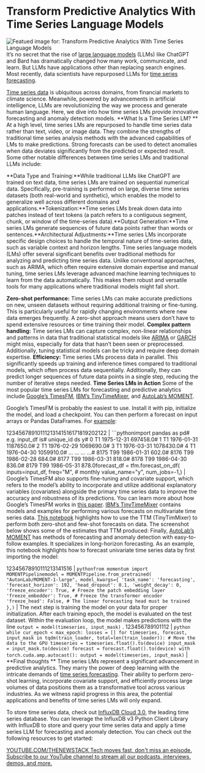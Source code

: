 # Transform Predictive Analytics With Time Series Language Models
![Featued image for: Transform Predictive Analytics With Time Series Language Models](https://cdn.thenewstack.io/media/2024/08/bdc32aa4-snake-4912018_1280-1024x768.jpg)
It’s no secret that the rise of [large language models](https://thenewstack.io/llm/) (LLMs) like ChatGPT and Bard has dramatically changed how many work, communicate, and learn. But LLMs have applications other than replacing search engines. Most recently, data scientists have repurposed LLMs for [time series forecasting](https://thenewstack.io/python-time-series-forecasting-tutorial/).

[Time series data](https://thenewstack.io/what-are-time-series-databases-and-why-do-you-need-them/) is ubiquitous across domains, from financial markets to climate science. Meanwhile, powered by advancements in artificial intelligence, LLMs are revolutionizing the way we process and generate human language. Here, we dive into how time series LMs provide innovative forecasting and anomaly detection models.
**What Is a Time Series LM? **
At a high level, time series LMs are repurposed to handle time series data rather than text, video, or image data. They combine the strengths of traditional time series analysis methods with the advanced capabilities of LMs to make predictions. Strong forecasts can be used to detect anomalies when data deviates significantly from the predicted or expected result. Some other notable differences between time series LMs and traditional LLMs include:

**Data Type and Training:**While traditional LLMs like ChatGPT are trained on text data, time series LMs are trained on sequential numerical data. Specifically, pre-training is performed on large, diverse time series datasets (both real-world and synthetic), which enables the model to generalize well across different domains and applications.**Tokenization:**Time series LMs break down data into patches instead of text tokens (a patch refers to a contiguous segment, chunk, or window of the time-series data).**Output Generation:**Time series LMs generate sequences of future data points rather than words or sentences.**Architectural Adjustments:**Time series LMs incorporate specific design choices to handle the temporal nature of time-series data, such as variable context and horizon lengths.
Time series language models (LMs) offer several significant benefits over traditional methods for analyzing and predicting time series data. Unlike conventional approaches, such as ARIMA, which often require extensive domain expertise and manual tuning, time series LMs leverage advanced machine learning techniques to learn from the data automatically. This makes them robust and versatile tools for many applications where traditional models might fall short.

**Zero-shot performance:** Time series LMs can make accurate predictions on new, unseen datasets without requiring additional training or fine-tuning. This is particularly useful for rapidly changing environments where new data emerges frequently. A zero-shot approach means users don’t have to spend extensive resources or time training their model.
**Complex pattern handling:** Time series LMs can capture complex, non-linear relationships and patterns in data that traditional statistical models like [ARIMA](https://en.wikipedia.org/wiki/Autoregressive_integrated_moving_average) or [GARCH](https://en.wikipedia.org/wiki/Autoregressive_conditional_heteroskedasticity#GARCH) might miss, especially for data that hasn’t been seen or preprocessed. Additionally, tuning statistical models can be tricky and require deep domain expertise.
**Efficiency:** Time series LMs process data in parallel. This significantly speeds up training and inference times compared to traditional models, which often process data sequentially. Additionally, they can predict longer sequences of future data points in a single step, reducing the number of iterative steps needed.
**Time Series LMs in Action**
Some of the most popular time series LMs for forecasting and predictive analytics include [Google’s TimesFM](https://github.com/google-research/timesfm), [IBM’s TinyTimeMixer](https://github.com/ibm-granite/granite-tsfm/tree/main), and [AutoLab’s MOMENT](https://github.com/moment-timeseries-foundation-model/).

Google’s TimesFM is probably the easiest to use. Install it with pip, initialize the model, and load a checkpoint. You can then perform a forecast on input arrays or Pandas DataFrames. For [example](https://github.com/google-research/timesfm?tab=readme-ov-file#perform-inference):

12345678910111213141516171819202122 |
<span style="font-weight: 400;">```python</span>import pandas as pd# e.g. input_df is# unique_id ds y# 0 T1 1975-12-31 697458.0# 1 T1 1976-01-31 1187650.0# 2 T1 1976-02-29 1069690.0# 3 T1 1976-03-31 1078430.0# 4 T1 1976-04-30 1059910.0# ... ... ... ...# 8175 T99 1986-01-31 602.0# 8176 T99 1986-02-28 684.0# 8177 T99 1986-03-31 818.0# 8178 T99 1986-04-30 836.0# 8179 T99 1986-05-31 878.0forecast_df = tfm.forecast_on_df( inputs=input_df, freq="M", # monthly value_name="y", num_jobs=-1,) |
Google’s TimesFM also supports fine-tuning and covariate support, which refers to the model’s ability to incorporate and utilize additional explanatory variables (covariates) alongside the primary time series data to improve the accuracy and robustness of its predictions. You can learn more about how Google’s TimesFM works in [this paper](https://arxiv.org/pdf/2310.10688).
[IBM’s TinyTimeMixer](https://github.com/ibm-granite/granite-tsfm/tree/main) contains models and examples for performing various forecasts on multivariate time series data. [This notebook](https://github.com/ibm-granite/granite-tsfm/blob/main/notebooks/hfdemo/ttm_getting_started.ipynb) highlights how to use the TTM (TinyTimMixer) to perform both zero-shot and few-shot forecasts on data. The screenshot below shows some of the estimates that TTM produced:
Finally, [AutoLab’s MOMENT](https://github.com/moment-timeseries-foundation-model/) has methods of forecasting and anomaly detection with easy-to-follow examples. It specializes in long-horizon forecasting. As an example, this notebook highlights how to forecast univariate time series data by first importing the model:

12345678910111213141516 |
```pythonfrom momentum import MOMENTPipelinemodel = MOMENTPipeline.from_pretrained( "AutonLab/MOMENT-1-large", model_kwargs={ 'task_name': 'forecasting', 'forecast_horizon': 192, 'head_dropout': 0.1, 'weight_decay': 0, 'freeze_encoder': True, # Freeze the patch embedding layer 'freeze_embedder': True, # Freeze the transformer encoder 'freeze_head': False, # The linear forecasting head must be trained },)``` |
The next step is training the model on your data for proper initialization. After each training epoch, the model is evaluated on the test dataset. Within the evaluation loop, the model makes predictions with the line `output = model(timeseries, input_mask)`
.
123456789101112 |
```python while cur_epoch < max_epoch: losses = [] for timeseries, forecast, input_mask in tqdm(train_loader, total=len(train_loader)): # Move the data to the GPU timeseries = timeseries.float().to(device) input_mask = input_mask.to(device) forecast = forecast.float().to(device) with torch.cuda.amp.autocast(): output = model(timeseries, input_mask)``` |
**Final thoughts **
Time series LMs represent a significant advancement in predictive analytics. They marry the power of deep learning with the intricate demands of [time series forecasting](https://thenewstack.io/what-is-time-series-forecasting/). Their ability to perform zero-shot learning, incorporate covariate support, and efficiently process large volumes of data positions them as a transformative tool across various industries. As we witness rapid progress in this area, the potential applications and benefits of time series LMs will only expand.

To store time series data, check out [InfluxDB Cloud 3.0](https://www.influxdata.com/products/influxdb-overview/?utm_source=google&utm_medium=cpc&utm_campaign=UP%20-%20NA%20Search%20%7C%20Brand-Related%20-%20InfluxDB%20Cloud%20Free%20Tier%20tCPA%20vs%20CPC%20Bidding%20Brand%20Campaign&utm_term=influx%20db&gclid=CjwKCAjw-7OlBhB8EiwAnoOEkwBTlNjA8OGe19RBzbO2tJGL3fMO48eVyW0l6Eeg6YHVkq7xWsIfARoCMAwQAvD_BwE), the leading time series database. You can leverage the InfluxDB v3 Python Client Library with InfluxDB to store and query your time series data and apply a time series LLM for forecasting and anomaly detection. You can check out the following resources to get started:

[
YOUTUBE.COM/THENEWSTACK
Tech moves fast, don't miss an episode. Subscribe to our YouTube
channel to stream all our podcasts, interviews, demos, and more.
](https://youtube.com/thenewstack?sub_confirmation=1)